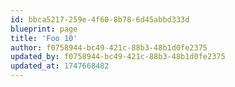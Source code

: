 ```yaml
---
id: bbca5217-259e-4f60-8b78-6d45abbd333d
blueprint: page
title: 'Foo 10'
author: f0758944-bc49-421c-88b3-48b1d0fe2375
updated_by: f0758944-bc49-421c-88b3-48b1d0fe2375
updated_at: 1747668482
---
```


